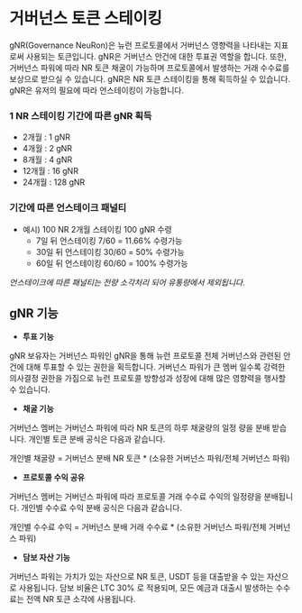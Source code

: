 # 거버넌스 토큰 스테이킹

gNR(Governance NeuRon)은 뉴런 프로토콜에서 거버넌스 영향력을 나타내는 지표로써 사용되는 토큰입니다. gNR은 거버넌스 안건에 대한 투표권 역할을 합니다. 또한, 거버넌스 파워에 따라 NR 토큰 채굴이 가능하며 프로토콜에서 발생하는 거래 수수료를 보상으로 받으실 수 있습니다. gNR은 NR 토큰 스테이킹을 통해 획득하실 수 있습니다. gNR은 유저의 필요에 따라 언스테이킹이 가능합니다.

### **1 NR 스테이킹 기간에 따른 gNR 획득**

* 2개월 : 1 gNR
* 4개월 : 2 gNR
* 8개월 : 4 gNR
* 12개월 : 16 gNR
* 24개월 : 128 gNR

### **기간에 따른 언스테이크 패널티**

* 예시) 100 NR 2개월 스테이킹 100 gNR 수령
  * 7일 뒤 언스테이킹 7/60 = 11.66% 수령가능
  * 30일 뒤 언스테이킹 30/60 = 50% 수령가능
  * 60일 뒤 언스테이킹 60/60 = 100% 수령가능

_언스테이크에 따른 패널티는 전량 소각처리 되어 유통량에서 제외됩니다._

## **gNR 기능**

* **투표 기능**

gNR 보유자는 거버넌스 파워인 gNR을 통해 뉴런 프로토콜 전체 거버넌스와 관련된 안건에 대해 투표할 수 있는 권한을 획득합니다. 거버넌스 파워가 큰 멤버 일수록 강력한 의사결정 권한을 가짐으로 뉴런 프로토콜 방향성과 성장에 대해 많은 영향력을 행사할 수 있습니다.

* **채굴 기능**

거버넌스 멤버는 거버넌스 파워에 따라 NR 토큰의 하루 채굴량의 일정 량을 분배 받습니다. 개인별 토큰 분배 공식은 다음과 같습니다.

개인별 채굴량 = 거버넌스 분배 NR 토큰 \* (소유한 거버넌스 파워/전체 거버넌스 파워)

* **프로토콜 수익 공유**

거버넌스 멤버는 거버넌스 파워에 따라 프로토콜 거래 수수료 수익의 일정량을 분배됩니다. 개인별 수수료 수익 분배 공식은 다음과 같습니다.

개인별 수수료 수익 = 거버넌스 분배 거래 수수료 \* (소유한 거버넌스 파워/전체 거버넌스 파워)

* **담보 자산 기능**

거버넌스 파워는 가치가 있는 자산으로 NR 토큰, USDT 등을 대출받을 수 있는 자산으로 사용됩니다. 담보 비율은 LTC 30% 로 적용되며, 모든 예금과 대출시 발생하는 수수료는 전액 NR 토큰 소각에 사용됩니다.
